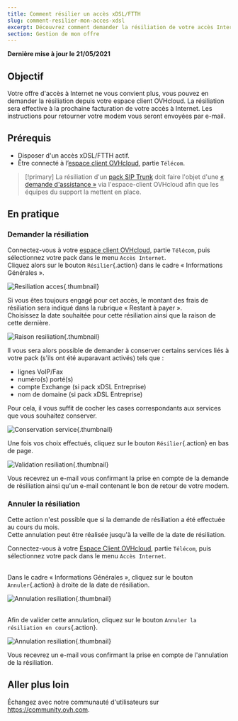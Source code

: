 ```yaml
---
title: Comment résilier un accès xDSL/FTTH
slug: comment-resilier-mon-acces-xdsl
excerpt: Découvrez comment demander la résiliation de votre accès Internet
section: Gestion de mon offre
---
```


**Dernière mise à jour le 21/05/2021**

## Objectif

Votre offre d'accès à Internet ne vous convient plus, vous pouvez en demander la résiliation depuis votre espace client OVHcloud.
La résiliation sera effective à la prochaine facturation de votre accès à Internet. Les instructions pour retourner votre modem vous seront envoyées par e-mail.

## Prérequis

- Disposer d'un accès xDSL/FTTH actif.
- Être connecté à l’[espace client OVHcloud](https://www.ovh.com/auth/?action=gotomanager&from=https://www.ovh.com/fr/&ovhSubsidiary=fr), partie `Télécom`.

> [!primary]
> La résiliation d'un [pack SIP Trunk](https://www.ovhtelecom.fr/telephonie/sip-trunk/) doit faire l'objet d'une [« demande d'assistance »](https://www.ovh.com/manager/dedicated/index.html#/support/tickets) via l'espace-client OVHcloud afin que les équipes du support la mettent en place.
> 

## En pratique

### Demander la résiliation

Connectez-vous à votre [espace client OVHcloud](https://www.ovh.com/auth/?action=gotomanager&from=https://www.ovh.com/fr/&ovhSubsidiary=fr), partie `Télécom`, puis sélectionnez votre pack dans le menu  `Accès Internet`.
<br>Cliquez alors sur le bouton `Résilier`{.action} dans le cadre « Informations Générales ».

![Resiliation acces](images/Resiliation01-edit.png){.thumbnail}

Si vous êtes toujours engagé pour cet accès, le montant des frais de résiliation sera indiqué dans la rubrique « Restant à payer ».
<br>Choisissez la date souhaitée pour cette résiliation ainsi que la raison de cette dernière.

![Raison resiliation](images/Resiliation02-edit.png){.thumbnail}

Il vous sera alors possible de demander à conserver certains services liés à votre pack (s'ils ont été auparavant activés) tels que :
- lignes VoIP/Fax
- numéro(s) porté(s)
- compte Exchange (si pack xDSL Entreprise)
- nom de domaine (si pack xDSL Entreprise)

Pour cela, il vous suffit de cocher les cases correspondants aux services que vous souhaitez conserver.

![Conservation service](images/Resiliation03-edit.png){.thumbnail}

Une fois vos choix effectués, cliquez sur le bouton `Résilier`{.action} en bas de page.

![Validation resiliation](images/Resiliation04-edit.png){.thumbnail}

Vous recevrez un e-mail vous confirmant la prise en compte de la demande de résiliation ainsi qu'un e-mail contenant le bon de retour de votre modem.

### Annuler la résiliation

Cette action n'est possible que si la demande de résiliation a été effectuée au cours du mois.
<br> Cette annulation peut être réalisée jusqu'à la veille de la date de résiliation.

Connectez-vous à votre [Espace Client OVHcloud](https://www.ovh.com/auth/?action=gotomanager&from=https://www.ovh.com/fr/&ovhSubsidiary=fr), partie `Télécom`, puis sélectionnez votre pack dans le menu `Accès Internet`.

<br>Dans le cadre « Informations Générales », cliquez sur le bouton `Annuler`{.action} à droite de la date de résiliation.

![Annulation resiliation](images/Resiliation05-edit.png){.thumbnail}

<br>Afin de valider cette annulation, cliquez sur le bouton `Annuler la résiliation en cours`{.action}.

![Annulation resiliation](images/Resiliation06-edit.png){.thumbnail}

Vous recevrez un e-mail vous confirmant la prise en compte de l'annulation de la résiliation.

## Aller plus loin

Échangez avec notre communauté d'utilisateurs sur <https://community.ovh.com>.
